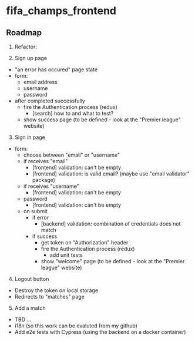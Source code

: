 # fifa_champs_frontend

## Roadmap

1. Refactor:
  <!-- * Turn `index.js` files into barrels that exports the actual component (the component should be named as `ActionButton` not `action-button`) -->
  <!-- * The respective style files should replace `index.styles.css` to `ActionButton.styles.css` -->
  <!-- * The style main class should be the component name, e.g.: `.ActionButton` instead of `.action-button` -->
2. Sign up page
  <!-- * Add variant for "isDisabled" on "ActionButton" -->
  * "an error has occured" page state
  * form:
    * email address
      <!-- * [frontend] validation: can't be empty -->
      <!-- * [frontend] validation: is valid email? (maybe use "email validator" package) -->
      <!-- * [backend] validation: is already in use? -->
    * username
      <!-- * [frontend] validation: can't be empty -->
      <!-- * [frontend] validation: not more than 16 characters -->
      <!-- * raise "maxlength" to 24 characters -->
      <!-- * [backend] validation: is already in use? -->
    * password
      <!-- * [frontend] validation: can't be empty -->
      <!-- * [frontend] validation: not strong enough (show a check for each one validate checks) -->
  * after completed successfully
    <!-- * get token on "Authorization" header -->
    * fire the Authentication process (redux)
      * [search] how to and what to test?
    * show success page (to be defined - look at the "Premier league" website)
3. Sign in page
  * form:
    * choose between "email" or "username"
    * if receives "email"
      * [frontend] validation: can't be empty
      * [frontend] validation: is valid email? (maybe use "email validator" package)
    * if receives "username"
      * [frontend] validation: can't be empty
    * password
      * [frontend] validation: can't be empty
    * on submit
      * if error
        * [backend] validation: combination of credentials does not match
      * if success
        * get token on "Authorization" header
        * fire the Authentication process (redux)
          * add unit tests
        * show "welcome" page (to be defined - look at the "Premier league" website)
4. Logout button
  * Destroy the token on local storage
  * Redirects to "matches" page
5. Add a match
  * TBD
...
* i18n (so this work can be evaluted from my github)
* Add e2e tests with Cypress (using the backend on a docker container)